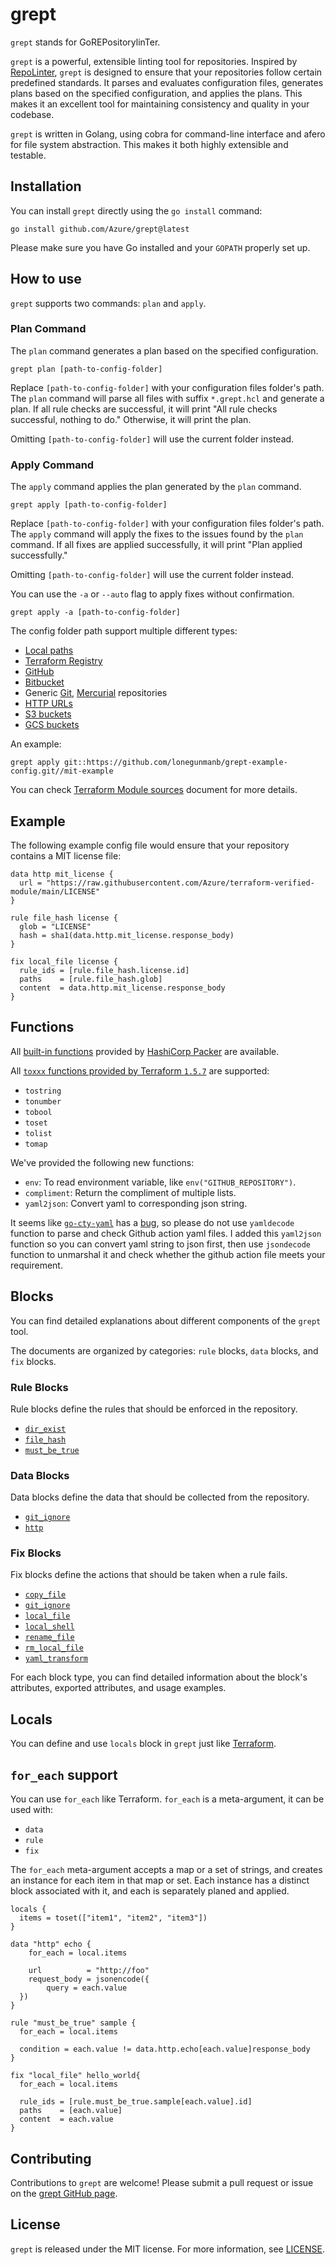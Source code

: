 # grept

`grept` stands for GoREPositorylinTer.

`grept` is a powerful, extensible linting tool for repositories. Inspired by [RepoLinter](https://github.com/todogroup/repolinter), `grept` is designed to ensure that your repositories follow certain predefined standards. It parses and evaluates configuration files, generates plans based on the specified configuration, and applies the plans. This makes it an excellent tool for maintaining consistency and quality in your codebase.

`grept` is written in Golang, using cobra for command-line interface and afero for file system abstraction. This makes it both highly extensible and testable.

## Installation

You can install `grept` directly using the `go install` command:

```
go install github.com/Azure/grept@latest
```

Please make sure you have Go installed and your `GOPATH` properly set up.

## How to use

`grept` supports two commands: `plan` and `apply`.

### Plan Command

The `plan` command generates a plan based on the specified configuration. 

```
grept plan [path-to-config-folder]
```

Replace `[path-to-config-folder]` with your configuration files folder's path. The `plan` command will parse all files with suffix `*.grept.hcl` and generate a plan. If all rule checks are successful, it will print \"All rule checks successful, nothing to do.\" Otherwise, it will print the plan.

Omitting `[path-to-config-folder]` will use the current folder instead.

### Apply Command

The `apply` command applies the plan generated by the `plan` command.

```shell
grept apply [path-to-config-folder]
```

Replace `[path-to-config-folder]` with your configuration files folder's path. The `apply` command will apply the fixes to the issues found by the `plan` command. If all fixes are applied successfully, it will print \"Plan applied successfully.\"

Omitting `[path-to-config-folder]` will use the current folder instead.

You can use the `-a` or `--auto` flag to apply fixes without confirmation.

```
grept apply -a [path-to-config-folder]
```

The config folder path support multiple different types:

- [Local paths](https://developer.hashicorp.com/terraform/language/modules/sources#local-paths)
- [Terraform Registry](https://developer.hashicorp.com/terraform/language/modules/sources#terraform-registry)
- [GitHub](https://developer.hashicorp.com/terraform/language/modules/sources#github)
- [Bitbucket](https://developer.hashicorp.com/terraform/language/modules/sources#bitbucket)
- Generic [Git](https://developer.hashicorp.com/terraform/language/modules/sources#generic-git-repository), [Mercurial](https://developer.hashicorp.com/terraform/language/modules/sources#generic-mercurial-repository) repositories
- [HTTP URLs](https://developer.hashicorp.com/terraform/language/modules/sources#http-urls)
- [S3 buckets](https://developer.hashicorp.com/terraform/language/modules/sources#s3-bucket)
- [GCS buckets](https://developer.hashicorp.com/terraform/language/modules/sources#gcs-bucket)

An example:

```shell
grept apply git::https://github.com/lonegunmanb/grept-example-config.git//mit-example
```

You can check [Terraform Module sources](https://developer.hashicorp.com/terraform/language/modules/sources) document for more details.

## Example

The following example config file would ensure that your repository contains a MIT license file:

```hcl
data http mit_license {
  url = "https://raw.githubusercontent.com/Azure/terraform-verified-module/main/LICENSE"
}

rule file_hash license {
  glob = "LICENSE"
  hash = sha1(data.http.mit_license.response_body)
}

fix local_file license {
  rule_ids = [rule.file_hash.license.id]
  paths    = [rule.file_hash.glob]
  content  = data.http.mit_license.response_body
}
```

## Functions

All [built-in functions](https://developer.hashicorp.com/packer/docs/templates/hcl_templates/functions) provided by [HashiCorp Packer](https://www.packer.io/) are available.

All [`toxxx` functions provided by Terraform `1.5.7`](https://github.com/hashicorp/terraform/blob/v1.5.7/internal/lang/functions.go#L133-L138) are supported:

* `tostring`
* `tonumber`
* `tobool`
* `toset`
* `tolist`
* `tomap`

We've provided the following new functions:

- `env`: To read environment variable, like `env("GITHUB_REPOSITORY")`.
- `compliment`: Return the compliment of multiple lists.
- `yaml2json`: Convert yaml to corresponding json string.

It seems like [`go-cty-yaml`](https://github.com/zclconf/go-cty-yaml) has a [bug](https://github.com/zclconf/go-cty-yaml/issues/11), so please do not use `yamldecode` function to parse and check Github action yaml files. I added this `yaml2json` function so you can convert yaml string to json first, then use `jsondecode` function to unmarshal it and check whether the github action file meets your requirement.

## Blocks

You can find detailed explanations about different components of the `grept` tool.

The documents are organized by categories: `rule` blocks, `data` blocks, and `fix` blocks. 

### Rule Blocks

Rule blocks define the rules that should be enforced in the repository. 

- [`dir_exist`](./doc/r/dir_exist.md)
- [`file_hash`](./doc/r/file_hash.md)
- [`must_be_true`](./doc/r/must_be_true.md)

### Data Blocks

Data blocks define the data that should be collected from the repository.

- [`git_ignore`](./doc/d/git_ignore.md)
- [`http`](./doc/d/http.md)

### Fix Blocks

Fix blocks define the actions that should be taken when a rule fails.

- [`copy_file`](./doc/f/copy_file.md)
- [`git_ignore`](./doc/f/git_ignore.md)
- [`local_file`](./doc/f/local_file.md)
- [`local_shell`](./doc/f/local_shell.md)
- [`rename_file`](./doc/f/rename_file.md)
- [`rm_local_file`](./doc/f/rm_local_file.md)
- [`yaml_transform`](./doc/f/yaml_transform.md)

For each block type, you can find detailed information about the block's attributes, exported attributes, and usage examples.

## Locals

You can define and use `locals` block in `grept` just like [Terraform](https://developer.hashicorp.com/terraform/language/values/locals).

## `for_each` support

You can use `for_each` like Terraform. `for_each` is a meta-argument, it can be used with:

* `data`
* `rule`
* `fix`

The `for_each` meta-argument accepts a map or a set of strings, and creates an instance for each item in that map or set. Each instance has a distinct block associated with it, and each is separately planed and applied.

```hcl
locals {
  items = toset(["item1", "item2", "item3"])
}

data "http" echo {
	for_each = local.items

	url          = "http://foo"
	request_body = jsonencode({
  		query = each.value
  })
}

rule "must_be_true" sample {
  for_each = local.items

  condition = each.value != data.http.echo[each.value]response_body
}

fix "local_file" hello_world{
  for_each = local.items

  rule_ids = [rule.must_be_true.sample[each.value].id]
  paths    = [each.value]
  content  = each.value
}
```

## Contributing

Contributions to `grept` are welcome! Please submit a pull request or issue on the [grept GitHub page](https://github.com/Azure/grept). 

## License

`grept` is released under the MIT license. For more information, see [LICENSE](https://github.com/Azure/grept/blob/main/LICENSE).